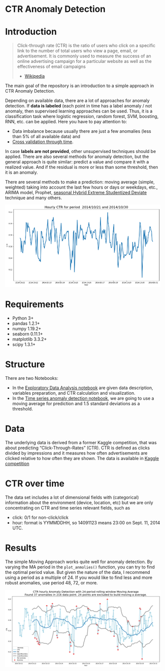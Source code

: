CTR Anomaly Detection
====
 


Introduction
============

> Click-through rate (CTR) is the ratio of users who click on a specific link to the number of total users who view a page, email, or advertisement. It is commonly used to measure the success of an online advertising campaign for a particular website as well as the effectiveness of email campaigns
> - [Wikipedia](https://en.wikipedia.org/wiki/Click-through_rate)

The main goal of the repository is an introduction to a simple approach in CTR Anomaly Detection.

Depending on available data, there are a lot of approaches for anomaly detection. If **data is labeled** (each point in time has a label anomaly / not anomaly, then supervised learning approaches can be used. Thus, it is a classification task where logistic regression, random forest, SVM, boosting, RNN, etc. can be applied. Here you have to pay attention to:
* Data imbalance because usually there are just a few anomalies (less than 5% of all available data) and 
* [Cross validation through time](https://scikit-learn.org/stable/modules/generated/sklearn.model_selection.TimeSeriesSplit.html).

In case **labels are not provided**, other unsupervised techniques should be applied. There are also several methods for anomaly detection, but the general approach is quite similar: predict a value and compare it with a realized value. And if the residual is more or less than some threshold, then it is an anomaly.

There are several methods to make a prediction: moving average (simple, weighted) taking into account the last few hours or days or weekdays, etc., ARIMA model, Prophet, [seasonal Hybrid Extreme Studentized Deviate](https://arxiv.org/pdf/1704.07706.pdf) technique and many others.


<img align="center" src="./images/CTR.png" width="750">


Requirements
============
* Python 3+
* pandas 1.2.1+
* numpy 1.19.2+
* seaborn 0.11.1+
* matplotlib 3.3.2+
* scipy 1.3.1+


Structure
============
There are two Notebooks:
* In the [Exploratory Data Analysis notebook](./exploratory_data_analysis.ipynb) are given data description, variables preparation, and CTR calculation and visualization.
* In the [Time series anomaly detection notebook](./anomaly_detection.ipynb), we are going to use a moving average for prediction and 1.5 standard deviations as a threshold.


Data
============
The underlying data is derived from a former Kaggle competition, that was about predicting “Click-Through-Rates” (CTR).
CTR is defined as clicks divided by impressions and it measures how often advertisements are clicked relative to how often they are shown.
The data is available in [Kaggle competition](https://www.kaggle.com/c/avazu-ctr-prediction)


CTR over time
============
The data set includes a lot of dimensional fields with (categorical) information about the environment (device, location, etc) but we are only concentrating on CTR and time series relevant fields, such as
* click: 0/1 for non-click/click
* hour: format is YYMMDDHH, so 14091123 means 23:00 on Sept. 11, 2014 UTC.


Results
============

The simple Moving Approach works quite well for anomaly detection.
By varying the MA period in the `plot_anmolies()` function, you can try to find the optimal period value. But given the nature of the data, I recommend using a period as a multiple of 24. If you would like to find less and more robust anomalies, use period 48, 72, or more.


<img align="center" src="./images/anomaly.png" width="750">
